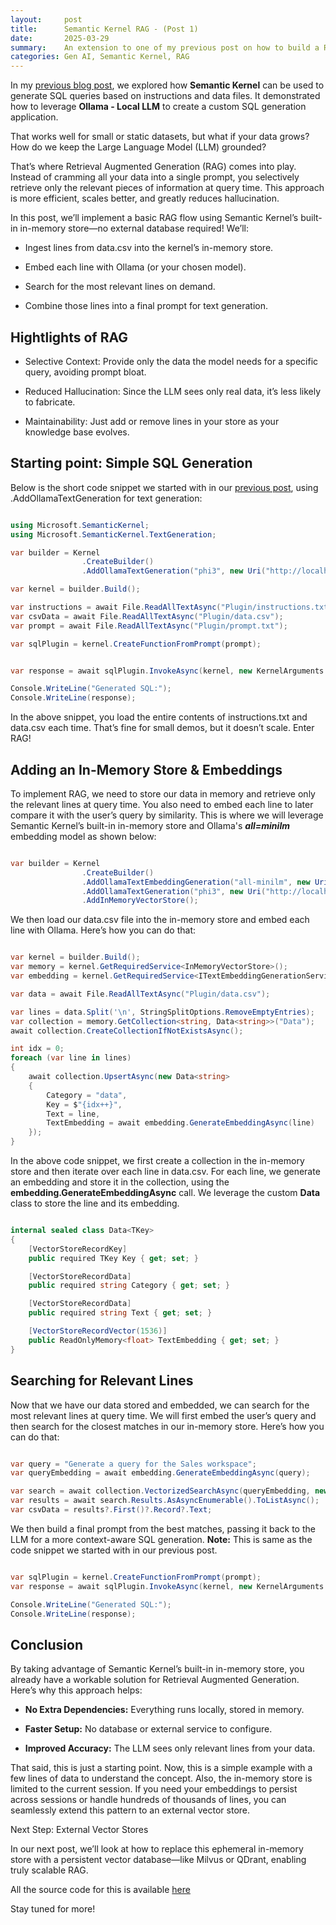 ```yaml
---
layout:     post
title:      Semantic Kernel RAG - (Post 1)
date:       2025-03-29
summary:    An extension to one of my previous post on how to build a Retrieval Augmented Generation (RAG) Workflow with Semantic Kernel’s In-Memory Store 
categories: Gen AI, Semantic Kernel, RAG
---
```


In my [previous blog post]({{site.url}}/Exploring-Semantic-Kernel), we explored how **Semantic Kernel** can be used to generate SQL queries based on instructions and data files. It demonstrated how to leverage **Ollama - Local LLM** to create a custom SQL generation application.

That works well for small or static datasets, but what if your data grows? How do we keep the Large Language Model (LLM) grounded?

That’s where Retrieval Augmented Generation (RAG) comes into play. Instead of cramming all your data into a single prompt, you selectively retrieve only the relevant pieces of information at query time. This approach is more efficient, scales better, and greatly reduces hallucination.

In this post, we’ll implement a basic RAG flow using Semantic Kernel’s built-in in-memory store—no external database required! We’ll:

 - Ingest lines from data.csv into the kernel’s in-memory store.

 - Embed each line with Ollama (or your chosen model).

 - Search for the most relevant lines on demand.

 - Combine those lines into a final prompt for text generation.


## **Hightlights of RAG**

 - Selective Context: Provide only the data the model needs for a specific query, avoiding prompt bloat.

 - Reduced Hallucination: Since the LLM sees only real data, it’s less likely to fabricate.

 - Maintainability: Just add or remove lines in your store as your knowledge base evolves.


## **Starting point: Simple SQL Generation**

Below is the short code snippet we started with in our [previous post](https://github.com/AdiThakker/SemanticKernel.Plugins/blob/main/SemanticKernel.Plugins/Program.cs), using .AddOllamaTextGeneration for text generation:

```csharp

using Microsoft.SemanticKernel;
using Microsoft.SemanticKernel.TextGeneration;

var builder = Kernel
                .CreateBuilder()
                .AddOllamaTextGeneration("phi3", new Uri("http://localhost:11434"));

var kernel = builder.Build();

var instructions = await File.ReadAllTextAsync("Plugin/instructions.txt");
var csvData = await File.ReadAllTextAsync("Plugin/data.csv");
var prompt = await File.ReadAllTextAsync("Plugin/prompt.txt");

var sqlPlugin = kernel.CreateFunctionFromPrompt(prompt);


var response = await sqlPlugin.InvokeAsync(kernel, new KernelArguments { ["instructions"] = instructions, ["csvData"] = csvData });

Console.WriteLine("Generated SQL:");
Console.WriteLine(response);

```
In the above snippet, you load the entire contents of instructions.txt and data.csv each time. That’s fine for small demos, but it doesn’t scale. Enter RAG!

## **Adding an In-Memory Store & Embeddings**

To implement RAG, we need to store our data in memory and retrieve only the relevant lines at query time. You also need to embed each line to later compare it with the user’s query by similarity. This is where we will leverage Semantic Kernel’s built-in in-memory store and Ollama's ***all=minilm*** embedding model as shown below:

```csharp

var builder = Kernel
                .CreateBuilder()
                .AddOllamaTextEmbeddingGeneration("all-minilm", new Uri("http://localhost:11434"))
                .AddOllamaTextGeneration("phi3", new Uri("http://localhost:11434"))
                .AddInMemoryVectorStore();
```
We then load our data.csv file into the in-memory store and embed each line with Ollama. Here’s how you can do that:

```csharp

var kernel = builder.Build();
var memory = kernel.GetRequiredService<InMemoryVectorStore>();
var embedding = kernel.GetRequiredService<ITextEmbeddingGenerationService>();

var data = await File.ReadAllTextAsync("Plugin/data.csv");

var lines = data.Split('\n', StringSplitOptions.RemoveEmptyEntries);
var collection = memory.GetCollection<string, Data<string>>("Data");
await collection.CreateCollectionIfNotExistsAsync();

int idx = 0;
foreach (var line in lines)
{
    await collection.UpsertAsync(new Data<string>
    {
        Category = "data",
        Key = $"{idx++}",
        Text = line,
        TextEmbedding = await embedding.GenerateEmbeddingAsync(line)
    });
}    
```

In the above code snippet, we first create a collection in the in-memory store and then iterate over each line in data.csv. For each line, we generate an embedding and store it in the collection, using the **embedding.GenerateEmbeddingAsync** call. We leverage  the custom **Data** class to store the line and its embedding.

```csharp

internal sealed class Data<TKey>
{
    [VectorStoreRecordKey]
    public required TKey Key { get; set; }

    [VectorStoreRecordData]
    public required string Category { get; set; }

    [VectorStoreRecordData]
    public required string Text { get; set; }

    [VectorStoreRecordVector(1536)]
    public ReadOnlyMemory<float> TextEmbedding { get; set; }
}

```


## **Searching for Relevant Lines**

Now that we have our data stored and embedded, we can search for the most relevant lines at query time.  We will first embed the user’s query and then search for the closest matches in our in-memory store. Here’s how you can do that:

```csharp

var query = "Generate a query for the Sales workspace";
var queryEmbedding = await embedding.GenerateEmbeddingAsync(query);

var search = await collection.VectorizedSearchAsync(queryEmbedding, new VectorSearchOptions { Top = 1 });
var results = await search.Results.AsAsyncEnumerable().ToListAsync();
var csvData = results?.First()?.Record?.Text;

```

We then build a final prompt from the best matches, passing it back to the LLM for a more context-aware SQL generation. **Note:** This is same as the code snippet we started with in our previous post.

```csharp

var sqlPlugin = kernel.CreateFunctionFromPrompt(prompt);
var response = await sqlPlugin.InvokeAsync(kernel, new KernelArguments { ["instructions"] = instructions, ["csvData"] = csvData});

Console.WriteLine("Generated SQL:");
Console.WriteLine(response);

```

## **Conclusion**

By taking advantage of Semantic Kernel’s built-in in-memory store, you already have a workable solution for Retrieval Augmented Generation. Here’s why this approach helps:

 - **No Extra Dependencies:** Everything runs locally, stored in memory.

 - **Faster Setup:** No database or external service to configure.

 - **Improved Accuracy:** The LLM sees only relevant lines from your data.

That said, this is just a starting point. Now, this is a simple example with a few lines of data to understand the concept. Also, the in-memory store is limited to the current session. If you need your embeddings to persist across sessions or handle hundreds of thousands of lines, you can seamlessly extend this pattern to an external vector store. 

Next Step: External Vector Stores

In our next post, we’ll look at how to replace this ephemeral in-memory store with a persistent vector database—like Milvus or QDrant, enabling truly scalable RAG.

All the source code for this is available [here](https://github.com/AdiThakker/SemanticKernel.Embeddings)

Stay tuned for more!